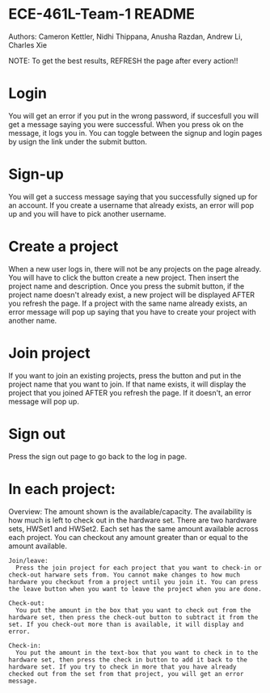 # ECE-461L-Team-1 README
Authors: Cameron Kettler, Nidhi Thippana, Anusha Razdan, Andrew Li, Charles Xie

NOTE: To get the best results, REFRESH the page after every action!!

# Login
  You will get an error if you put in the wrong password, if succesfull you will get a message saying you were successful. When you press ok on the message, it logs you in. You can toggle between the signup and login pages by usign the link under the submit button.
  
# Sign-up
  You will get a success message saying that you successfully signed up for an account. If you create a username that already exists, an error will pop up and you will have to pick another username.

# Create a project
  When a new user logs in, there will not be any projects on the page already. You will have to click the button create a new project. Then insert the project name and description. Once you press the submit button, if the project name doesn't already exist, a new project will be displayed AFTER you refresh the page. 
  If a project with the same name already exists, an error message will pop up saying that you have to create your project with another name.

# Join project
  If you want to join an existing projects, press the button and put in the project name that you want to join. If that name exists, it will display the project that you joined AFTER you refresh the page. If it doesn't, an error message will pop up.

# Sign out
  Press the sign out page to go back to the log in page. 
  
# In each project:
  Overview:
    The amount shown is the available/capacity. The availability is how much is left to check out in the hardware set. There are two hardware sets, HWSet1 and HWSet2. Each set has the same amount available across each project. You can checkout any amount greater than or equal to the amount available. 

    Join/leave:
      Press the join project for each project that you want to check-in or check-out harware sets from. You cannot make changes to how much hardware you checkout from a project until you join it. You can press the leave button when you want to leave the project when you are done.
      
    Check-out:
      You put the amount in the box that you want to check out from the hardware set, then press the check-out button to subtract it from the set. If you check-out more than is available, it will display and error.

    Check-in:
      You put the amount in the text-box that you want to check in to the hardware set, then press the check in button to add it back to the hardware set. If you try to check in more that you have already checked out from the set from that project, you will get an error message. 
  
